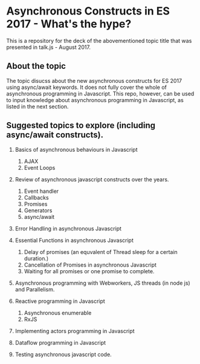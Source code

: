 # Asynchronous Constructs in ES 2017 - What's the hype?

This is a repository for the deck of the abovementioned topic title that was presented in talk.js - August 2017.

## About the topic
The topic disucss about the new asynchronous constructs for ES 2017 using async/await keywords. It does not fully cover the whole of asynchronous programming in Javascript.
This repo, however, can be used to input knowledge about asynchronous programming in Javascript, as listed in the next section.

## Suggested topics to explore (including async/await constructs).

1. Basics of asynchronous behaviours in Javascript
	1. AJAX
	2. Event Loops

2. Review of asynchronous javascript constructs over the years.
	1. Event handler
	2. Callbacks
	3. Promises
	4. Generators
	5. async/await

3. Error Handling in asynchronous Javascript	
	
4. Essential Functions in asynchronous Javascript
	1. Delay of promises (an equvalent of Thread sleep for a certain duration.)
	2. Cancellation of Promises in asynchronous Javascript
	3. Waiting for all promises or one promise to complete.
	
5. Asynchronous programming with Webworkers, JS threads (in node js) and Parallelism.

6. Reactive programming in Javascript
	1. Asynchronous enumerable
	2. RxJS

7. Implementing actors programming in Javascript

8. Dataflow programming in Javascript

9. Testing asynchronous javascript code.
